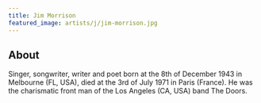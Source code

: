 ```yaml
---
title: Jim Morrison
featured_image: artists/j/jim-morrison.jpg
---
```

## About

Singer, songwriter, writer and poet born at the 8th of December 1943 in Melbourne (FL, USA), died at the 3rd of July 1971 in Paris (France). He was the charismatic front man of the Los Angeles (CA, USA) band The Doors.
